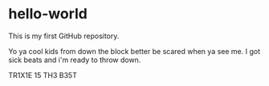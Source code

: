 # hello-world
This is my first GitHub repository.

Yo ya cool kids from down the block better be scared when ya see me. 
I got sick beats and i'm ready to throw down. 

TR1X1E 15 TH3 B35T
